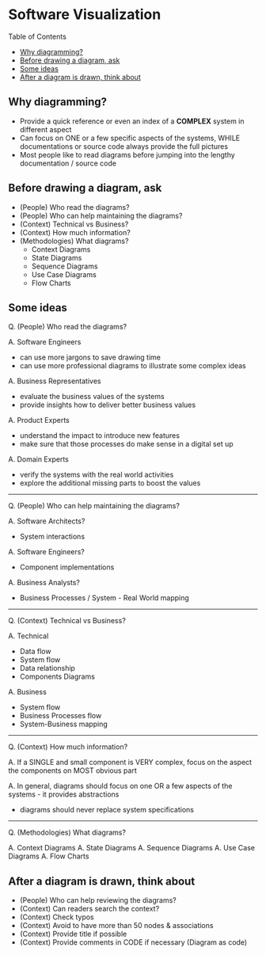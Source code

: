 # Software Visualization <!-- omit in toc -->

Table of Contents

- [Why diagramming?](#why-diagramming)
- [Before drawing a diagram, ask](#before-drawing-a-diagram-ask)
- [Some ideas](#some-ideas)
- [After a diagram is drawn, think about](#after-a-diagram-is-drawn-think-about)

## Why diagramming?

- Provide a quick reference or even an index of a **COMPLEX** system in different aspect
- Can focus on ONE or a few specific aspects of the systems, WHILE documentations or source code always provide the full pictures
- Most people like to read diagrams before jumping into the lengthy documentation / source code

## Before drawing a diagram, ask

- (People) Who read the diagrams?
- (People) Who can help maintaining the diagrams?
- (Context) Technical vs Business?
- (Context) How much information?
- (Methodologies) What diagrams?
  - Context Diagrams
  - State Diagrams
  - Sequence Diagrams
  - Use Case Diagrams
  - Flow Charts

## Some ideas

Q. (People) Who read the diagrams?

A. Software Engineers

- can use more jargons to save drawing time
- can use more professional diagrams to illustrate some complex ideas

A. Business Representatives

- evaluate the business values of the systems
- provide insights how to deliver better business values

A. Product Experts

- understand the impact to introduce new features
- make sure that those processes do make sense in a digital set up

A. Domain Experts

- verify the systems with the real world activities
- explore the additional missing parts to boost the values

---

Q. (People) Who can help maintaining the diagrams?

A. Software Architects?

- System interactions

A. Software Engineers?

- Component implementations

A. Business Analysts?

- Business Processes / System - Real World mapping

---

Q. (Context) Technical vs Business?

A. Technical

- Data flow
- System flow
- Data relationship
- Components Diagrams

A. Business

- System flow
- Business Processes flow
- System-Business mapping

---

Q. (Context) How much information?

A. If a SINGLE and small component is VERY complex, focus on the aspect the components on MOST obvious part

A. In general, diagrams should focus on one OR a few aspects of the systems - it provides abstractions

- diagrams should never replace system specifications

---

Q. (Methodologies) What diagrams?

A. Context Diagrams
A. State Diagrams
A. Sequence Diagrams
A. Use Case Diagrams
A. Flow Charts

## After a diagram is drawn, think about

- (People) Who can help reviewing the diagrams?
- (Context) Can readers search the context?
- (Context) Check typos
- (Context) Avoid to have more than 50 nodes & associations
- (Context) Provide title if possible
- (Context) Provide comments in CODE if necessary (Diagram as code)

